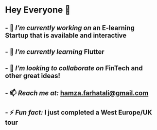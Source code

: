 # Hey Everyone 👋
## - 🔭 ***I’m currently working on*** an E-learning Startup that is available and interactive 
## - 🌱 ***I’m currently learning*** Flutter 
## - 👯 ***I’m looking to collaborate on*** FinTech and other great ideas!
## - 📫 ***Reach me at:*** hamza.farhatali@gmail.com
## - ⚡ ***Fun fact:*** I just completed a West Europe/UK tour
<!--
**HamzaFarhat/HamzaFarhat** is a ✨ _special_ ✨ repository because its `README.md` (this file) appears on your GitHub profile.

Here are some ideas to get you started:

- 🔭 I’m currently working on ...
- 🌱 I’m currently learning ...
- 👯 I’m looking to collaborate on ...
- 🤔 I’m looking for help with ...
- 💬 Ask me about ...
- 📫 How to reach me: ...
- 😄 Pronouns: ...
- ⚡ Fun fact: ...
-->
